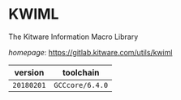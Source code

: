 # KWIML

The Kitware Information Macro Library

*homepage*: <https://gitlab.kitware.com/utils/kwiml>

version | toolchain
--------|----------
``20180201`` | ``GCCcore/6.4.0``
